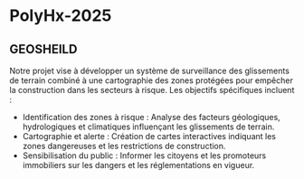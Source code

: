 # PolyHx-2025

## GEOSHEILD 

Notre projet vise à développer un système de surveillance des glissements de terrain combiné à une cartographie des zones protégées pour empêcher la construction dans les secteurs à risque. Les objectifs spécifiques incluent :

- Identification des zones à risque : Analyse des facteurs géologiques, hydrologiques et climatiques influençant les glissements de terrain.
- Cartographie et alerte : Création de cartes interactives indiquant les zones dangereuses et les restrictions de construction.
- Sensibilisation du public : Informer les citoyens et les promoteurs immobiliers sur les dangers et les réglementations en vigueur.
